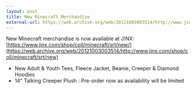 ```yaml
---
layout: post
title: New Minecraft Merchandise
external-url: https://web.archive.org/web/20121003003514/http://www.jinx.com/shop/coll/minecraft/srt/new/
---
```


New Minecraft merchandise is now available at J!NX:
[https://www.jinx.com/shop/coll/minecraft/srt/new/](https://web.archive.org/web/20121003003514/http://www.jinx.com/shop/coll/minecraft/srt/new)

- New Adult & Youth Tees, Fleece Jacket, Beanie, Creeper & Diamond Hoodies
- 14” Talking Creeper Plush : Pre-order now as availability will be limited
